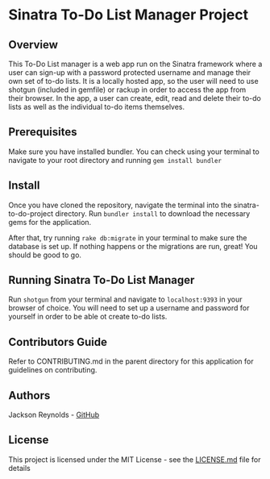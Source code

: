 # Sinatra To-Do List Manager Project

## Overview

This To-Do List manager is a web app run on the Sinatra framework where a user can sign-up with a password protected username and manage their own set of to-do lists. It is a locally hosted app, so the user will need to use shotgun (included in gemfile) or rackup in order to access the app from their browser. In the app, a user can create, edit, read and delete their to-do lists as well as the individual to-do items themselves. 

## Prerequisites

Make sure you have installed bundler. You can check using your terminal to navigate to your root directory and running `gem install bundler`

## Install

Once you have cloned the repository, navigate the terminal into the sinatra-to-do-project directory. Run `bundler install` to download the necessary gems for the application.

After that, try running `rake db:migrate` in your terminal to make sure the database is set up. If nothing happens or the migrations are run, great! You should be good to go.
 
## Running Sinatra To-Do List Manager

Run `shotgun` from your terminal and navigate to `localhost:9393` in your browser of choice. You will need to set up a username and password for yourself in order to be able ot create to-do lists.

## Contributors Guide

Refer to CONTRIBUTING.md in the parent directory for this application for guidelines on contributing.

## Authors

Jackson Reynolds - [GitHub](https://github.com/JacksonReynolds)

## License

This project is licensed under the MIT License - see the [LICENSE.md](LICENSE.md) file for details
